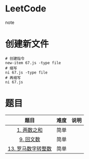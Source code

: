 # LeetCode
note

# 创建新文件
```shell
# 创建指令
new-item 67.js -type file
# 缩写
ni 67.js -type file
# 再缩写
ni 67.js
```

# 题目

|                             题目                             | 难度 | 说明 |
| :----------------------------------------------------------: | :--: | ---- |
|     [1. 两数之和](https://leetcode.cn/problems/two-sum/)     | 简单 |      |
| [9. 回文数](https://leetcode.cn/problems/palindrome-number/) | 简单 |      |
| [13. 罗马数字转整数](https://leetcode.cn/problems/roman-to-integer/) | 简单 |      |

